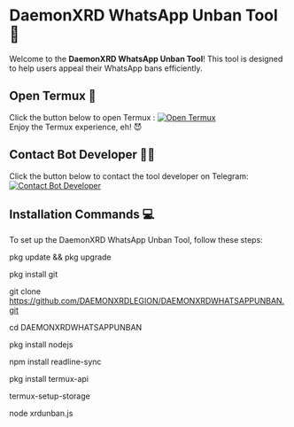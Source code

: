 # DaemonXRD WhatsApp Unban Tool 🚀

Welcome to the **DaemonXRD WhatsApp Unban Tool**! This tool is designed to help users appeal their WhatsApp bans efficiently.

## Open Termux  🍁

Click the button below to open Termux :
[![Open Termux](https://img.shields.io/badge/open-termux-red)](termux://open?country=CA)  
Enjoy the Termux experience, eh! 😈

## Contact Bot Developer 👨‍💻

Click the button below to contact the tool developer on Telegram:
[![Contact Bot Developer](https://img.shields.io/badge/Contact-Developer-blue)](https://t.me/NO1BANNER)

## Installation Commands 💻

To set up the DaemonXRD WhatsApp Unban Tool, follow these steps:

pkg update && pkg upgrade

pkg install git

git clone https://github.com/DAEMONXRDLEGION/DAEMONXRDWHATSAPPUNBAN.git

cd DAEMONXRDWHATSAPPUNBAN

pkg install nodejs

npm install readline-sync

pkg install termux-api

termux-setup-storage

node xrdunban.js
